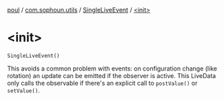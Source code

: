[poul](../../index.md) / [com.sophoun.utils](../index.md) / [SingleLiveEvent](index.md) / [&lt;init&gt;](./-init-.md)

# &lt;init&gt;

`SingleLiveEvent()`

This avoids a common problem with events: on configuration change (like rotation) an update
can be emitted if the observer is active. This LiveData only calls the observable if there's an
explicit call to `postValue()` or `setValue()`.

